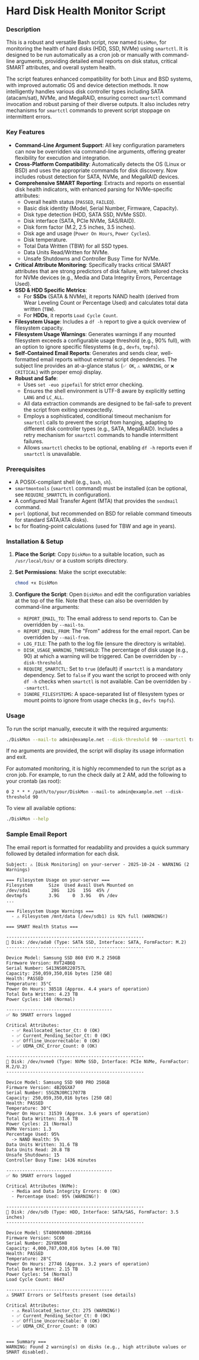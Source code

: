 # Hard Disk Health Monitor Script


### Description

This is a robust and versatile Bash script, now named `DiskMon`, for monitoring the health of hard disks (HDD, SSD, NVMe) using `smartctl`. It is designed to be run automatically as a cron job or manually with command-line arguments, providing detailed email reports on disk status, critical SMART attributes, and overall system health.

The script features enhanced compatibility for both Linux and BSD systems, with improved automatic OS and device detection methods. It now intelligently handles various disk controller types including SATA (atacam/sat), NVMe, and MegaRAID, ensuring correct `smartctl` command invocation and robust parsing of their diverse outputs. It also includes retry mechanisms for `smartctl` commands to prevent script stoppage on intermittent errors.

### Key Features

- **Command-Line Argument Support**: All key configuration parameters can now be overridden via command-line arguments, offering greater flexibility for execution and integration.
- **Cross-Platform Compatibility**: Automatically detects the OS (Linux or BSD) and uses the appropriate commands for disk discovery. Now includes robust detection for SATA, NVMe, and MegaRAID devices.
- **Comprehensive SMART Reporting**: Extracts and reports on essential disk health indicators, with enhanced parsing for NVMe-specific attributes:
    - Overall health status (`PASSED`, `FAILED`).
    - Basic disk identity (Model, Serial Number, Firmware, Capacity).
    - Disk type detection (HDD, SATA SSD, NVMe SSD).
    - Disk interface (SATA, PCIe NVMe, SAS/RAID).
    - Disk form factor (M.2, 2.5 inches, 3.5 inches).
    - Disk age and usage (`Power On Hours`, `Power Cycles`).
    - Disk temperature.
    - Total Data Written (TBW) for all SSD types.
    - Data Units Read/Written for NVMe.
    - Unsafe Shutdowns and Controller Busy Time for NVMe.
- **Critical Attribute Monitoring**: Specifically tracks critical SMART attributes that are strong predictors of disk failure, with tailored checks for NVMe devices (e.g., Media and Data Integrity Errors, Percentage Used).
- **SSD & HDD Specific Metrics**: 
    - For **SSDs** (SATA & NVMe), it reports NAND health (derived from Wear Leveling Count or Percentage Used) and calculates total data written (`TBW`).
    - For **HDDs**, it reports `Load Cycle Count`.
- **Filesystem Usage**: Includes a `df -h` report to give a quick overview of filesystem capacity.
- **Filesystem Usage Warnings**: Generates warnings if any mounted filesystem exceeds a configurable usage threshold (e.g., 90% full), with an option to ignore specific filesystems (e.g., `devfs`, `tmpfs`).
- **Self-Contained Email Reports**: Generates and sends clear, well-formatted email reports without external script dependencies. The subject line provides an at-a-glance status (`✅ OK`, `⚠️ WARNING`, or `❌ CRITICAL`) with proper emoji display.
- **Robust and Safe**: 
    - Uses `set -euo pipefail` for strict error checking.
    - Ensures the shell environment is UTF-8 aware by explicitly setting `LANG` and `LC_ALL`.
    - All data extraction commands are designed to be fail-safe to prevent the script from exiting unexpectedly.
    - Employs a sophisticated, conditional timeout mechanism for `smartctl` calls to prevent the script from hanging, adapting to different disk controller types (e.g., SATA, MegaRAID). Includes a retry mechanism for `smartctl` commands to handle intermittent failures.
    - Allows `smartctl` checks to be optional, enabling `df -h` reports even if `smartctl` is unavailable.

### Prerequisites

- A POSIX-compliant shell (e.g., `bash`, `sh`).
- `smartmontools` (`smartctl` command) must be installed (can be optional, see `REQUIRE_SMARTCTL` in configuration).
- A configured Mail Transfer Agent (MTA) that provides the `sendmail` command.
- `perl` (optional, but recommended on BSD for reliable command timeouts for standard SATA/ATA disks).
- `bc` for floating-point calculations (used for TBW and age in years).

### Installation & Setup

1.  **Place the Script**: Copy `DiskMon` to a suitable location, such as `/usr/local/bin/` or a custom scripts directory.

2.  **Set Permissions**: Make the script executable:
    ```bash
    chmod +x DiskMon
    ```

3.  **Configure the Script**: Open `DiskMon` and edit the configuration variables at the top of the file. Note that these can also be overridden by command-line arguments:
    - `REPORT_EMAIL_TO`: The email address to send reports to. Can be overridden by `--mail-to`.
    - `REPORT_EMAIL_FROM`: The "From" address for the email report. Can be overridden by `--mail-from`.
    - `LOG_FILE`: The path to the log file (ensure the directory is writable).
    - `DISK_USAGE_WARNING_THRESHOLD`: The percentage of disk usage (e.g., 90) at which a warning will be triggered. Can be overridden by `--disk-threshold`.
    - `REQUIRE_SMARTCTL`: Set to `true` (default) if `smartctl` is a mandatory dependency. Set to `false` if you want the script to proceed with only `df -h` checks when `smartctl` is not available. Can be overridden by `--smartctl`.
    - `IGNORE_FILESYSTEMS`: A space-separated list of filesystem types or mount points to ignore from usage checks (e.g., `devfs tmpfs`).

### Usage

To run the script manually, execute it with the required arguments:

```bash
./DiskMon --mail-to admin@example.net --disk-threshold 90 --smartctl true
```

If no arguments are provided, the script will display its usage information and exit.

For automated monitoring, it is highly recommended to run the script as a cron job. For example, to run the check daily at 2 AM, add the following to your crontab (as root):

```crontab
0 2 * * * /path/to/your/DiskMon --mail-to admin@example.net --disk-threshold 90
```

To view all available options:
```bash
./DiskMon --help
```

### Sample Email Report

The email report is formatted for readability and provides a quick summary followed by detailed information for each disk.

```
Subject: ⚠️ [Disk Monitoring] on your-server - 2025-10-24 - WARNING (2 Warnings)

=== Filesystem Usage on your-server ===
Filesystem      Size  Used Avail Use% Mounted on
/dev/sda1        28G   12G   15G  45% /
devtmpfs        3.9G     0  3.9G   0% /dev
...

=== Filesystem Usage Warnings ===
  - ⚠️ Filesystem /mnt/data (/dev/sdb1) is 92% full (WARNING!)

=== SMART Health Status ===

----------------------------------------------------
💽 Disk: /dev/ada0 (Type: SATA SSD, Interface: SATA, FormFactor: M.2)
----------------------------------------------------

Device Model: Samsung SSD 860 EVO M.2 250GB
Firmware Version: RVT24B6Q
Serial Number: S413NS0R220757L
Capacity: 250,059,350,016 bytes [250 GB]
Health: PASSED
Temperature: 35°C
Power On Hours: 38518 (Approx. 4.4 years of operation)
Total Data Written: 4.23 TB
Power Cycles: 140 (Normal)

----------------------------------------
✅ No SMART errors logged

Critical Attributes:
  - ✅ Reallocated_Sector_Ct: 0 (OK)
  - ✅ Current_Pending_Sector_Ct: 0 (OK)
  - ✅ Offline_Uncorrectable: 0 (OK)
  - ✅ UDMA_CRC_Error_Count: 0 (OK)

----------------------------------------------------
💽 Disk: /dev/nvme0 (Type: NVMe SSD, Interface: PCIe NVMe, FormFactor: M.2/U.2)
----------------------------------------------------

Device Model: Samsung SSD 980 PRO 250GB
Firmware Version: 4B2QGXA7
Serial Number: S5GZNJ0RC17077B
Capacity: 250,059,350,016 bytes [250 GB]
Health: PASSED
Temperature: 30°C
Power On Hours: 31539 (Approx. 3.6 years of operation)
Total Data Written: 31.6 TB
Power Cycles: 21 (Normal)
NVMe Version: 1.3
Percentage Used: 95%
  -> NAND Health: 5%
Data Units Written: 31.6 TB
Data Units Read: 20.8 TB
Unsafe Shutdowns: 15
Controller Busy Time: 1436 minutes

----------------------------------------
✅ No SMART errors logged

Critical Attributes (NVMe):
  - Media and Data Integrity Errors: 0 (OK)
  - Percentage Used: 95% (WARNING!)

----------------------------------------------------
💽 Disk: /dev/sdb (Type: HDD, Interface: SATA/SAS, FormFactor: 3.5 inches)
----------------------------------------------------

Device Model: ST4000VN008-2DR166
Firmware Version: SC60
Serial Number: ZGY8N5H8
Capacity: 4,000,787,030,016 bytes [4.00 TB]
Health: PASSED
Temperature: 28°C
Power On Hours: 27746 (Approx. 3.2 years of operation)
Total Data Written: 2.15 TB
Power Cycles: 54 (Normal)
Load Cycle Count: 8647

----------------------------------------
⚠️ SMART Errors or Selftests present (see details)

Critical Attributes:
  - ⚠️ Reallocated_Sector_Ct: 275 (WARNING!)
  - ✅ Current_Pending_Sector_Ct: 0 (OK)
  - ✅ Offline_Uncorrectable: 0 (OK)
  - ✅ UDMA_CRC_Error_Count: 0 (OK)


=== Summary ===
WARNING: Found 2 warning(s) on disks (e.g., high attribute values or SMART disabled).
```

